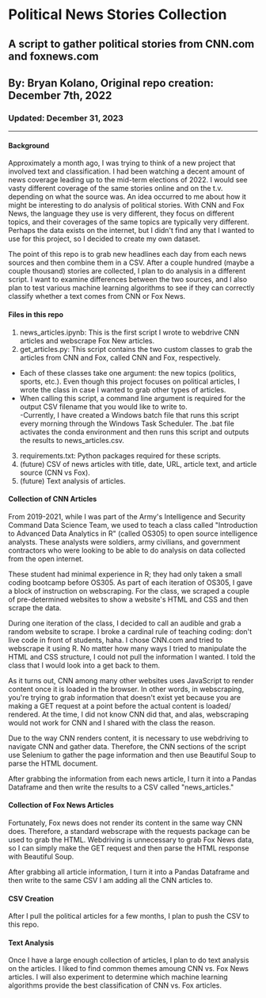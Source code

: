 # Political News Stories Collection
## A script to gather political stories from CNN.com and foxnews.com
## By: Bryan Kolano, Original repo creation: December 7th, 2022
### Updated: December 31, 2023

***

#### Background
Approximately a month ago, I was trying to think of a new project that involved text and classification.  I had been watching a decent amount of news coverage leading up to the mid-term elections of 2022.  I would see vasty different coverage of the same stories online and on the t.v. depending on what the source was.  An idea occurred to me about how it might be interesting to do  analysis of political stories.  With CNN and Fox News, the language they use is very different, they focus on different topics, and their coverages of the same topics are typically very different.  Perhaps the data exists on the internet, but I didn't find any that I wanted to use for this project, so I decided to create my own dataset.    <br>

The point of this repo is to grab new headlines each day from each news sources and then combine them in a CSV.  After a couple hundred (maybe a couple thousand) stories are collected, I plan to do analysis in a different script.  I want to examine differences between the two sources, and I also plan to test various machine learning algorithms to see if they can correctly classify whether a text comes from CNN or Fox News.

#### Files in this repo
1. news_articles.ipynb: This is the first script I wrote to webdrive CNN articles and webscrape Fox New articles.  
2. get_articles.py: This script contains the two custom classes to grab the articles from CNN and Fox, called CNN and Fox, respectively.  
- Each of these classes take one argument: the new topics (politics, sports, etc.).  Even though this project focuses on political articles, I wrote the class in case I wanted to grab other types of articles. 
- When calling this script, a command line argument is required for the output CSV filename that you would like to write to.  
 -Currently, I have created a Windows batch file that runs this script every morning through the Windows Task Scheduler.  The .bat file activates the conda environment and then runs this script and outputs the results to news_articles.csv.
3. requirements.txt: Python packages required for these scripts.
4. (future) CSV of news articles with title, date, URL, article text, and article source (CNN vs Fox).
5. (future) Text analysis of articles.

#### Collection of CNN Articles

From 2019-2021, while I was part of the Army's Intelligence and Security Command Data Science Team, we used to teach a class called "Introduction to Advanced Data Analytics in R" (called OS305) to open source intelligence analysts.  These analysts were soldiers, army civilians, and government contractors who were looking to be able to do analysis on data collected from the open internet. <br>

These student had minimal experience in R; they had only taken a small coding bootcamp before OS305.  As part of each iteration of OS305, I gave a block of instruction on webscraping.  For the class, we scraped a couple of pre-determined websites to show a website's HTML and CSS and then scrape the data. <br>

During one iteration of the class, I decided to call an audible and grab a random website to scrape.  I broke a cardinal rule of teaching coding: don't live code in front of students, haha.  I chose CNN.com and tried to webscrape it using R.  No matter how many ways I tried to manipulate the HTML and CSS structure, I could not pull the information I wanted.  I told the class that I would look into a get back to them.  <br>

As it turns out, CNN among many other websites uses JavaScript to render content once it is loaded in the browser.  In other words, in webscraping, you're trying to grab information that doesn't exist yet because you are making a GET request at a point before the actual content is loaded/ rendered.  At the time, I did not know CNN did that, and alas, webscraping would not work for CNN and I shared with the class the reason.
<br>

Due to the way CNN renders content, it is necessary to use webdriving to navigate CNN and gather data.  Therefore, the CNN sections of the script use Selenium to gather the page information and then use Beautiful Soup to parse the HTML document.  <br>

After grabbing the information from each news article, I turn it into a Pandas Dataframe and then write the results to a CSV called "news_articles."


#### Collection of Fox News Articles
Fortunately, Fox news does not render its content in the same way CNN does.  Therefore, a standard webscrape with the requests package can be used to grab the HTML.  Webdriving is unnecessary to grab Fox News data, so I can simply make the GET request and then parse the HTML response with Beautiful Soup.

After grabbing all article information, I turn it into a Pandas Dataframe and then write to the same CSV I am adding all the CNN articles to. 

#### CSV Creation
After I pull the political articles for a few months, I plan to push the CSV to this repo.

#### Text Analysis
Once I have a large enough collection of articles, I plan to do text analysis on the articles.  I liked to find common themes amoung CNN vs. Fox News articles.  I will also experiment to determine which machine learning algorithms provide the best classification of CNN vs. Fox articles.